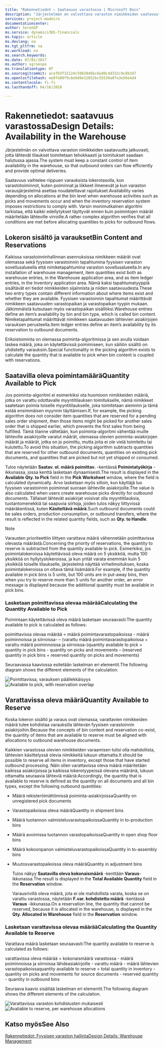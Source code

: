 ```yaml
---
title: "Rakennetiedot – Saatavuus varastossa | Microsoft Docs"
description: "Järjestelmän on valvottava varaston nimikkeiden saatavuutta jatkuvasti, jotta lähtevät tilaukset toimitetaan tehokkaasti ja toimitukset saadaan halutussa ajassa."
services: project-madeira
documentationcenter: 
author: SorenGP
ms.service: dynamics365-financials
ms.topic: article
ms.devlang: na
ms.tgt_pltfrm: na
ms.workload: na
ms.search.keywords: 
ms.date: 07/01/2017
ms.author: sgroespe
ms.translationtype: HT
ms.sourcegitcommit: acef03f32124c5983846bc6ed0c4d332c9c8b347
ms.openlocfilehash: ee8fe08f9c8e9d9e32052bc55539a0fa3e56e4d4
ms.contentlocale: fi-fi
ms.lasthandoff: 04/16/2018

---
```

# <a name="design-details-availability-in-the-warehouse"></a><span data-ttu-id="5736e-103">Rakennetiedot: saatavuus varastossa</span><span class="sxs-lookup"><span data-stu-id="5736e-103">Design Details: Availability in the Warehouse</span></span>
<span data-ttu-id="5736e-104">Järjestelmän on valvottava varaston nimikkeiden saatavuutta jatkuvasti, jotta lähtevät tilaukset toimitetaan tehokkaasti ja toimitukset saadaan halutussa ajassa.</span><span class="sxs-lookup"><span data-stu-id="5736e-104">The system must keep a constant control of item availability in the warehouse, so that outbound orders can flow efficiently and provide optimal deliveries.</span></span>  

 <span data-ttu-id="5736e-105">Saatavuus vaihtelee riippuen varauksista lokerotasolla, kun varastotoiminnot, kuten poiminnat ja liikkeet ilmenevät ja kun varaston varausjärjestelmä asettaa noudatettavat rajoitukset.</span><span class="sxs-lookup"><span data-stu-id="5736e-105">Availability varies depending on allocations at the bin level when warehouse activities such as picks and movements occur and when the inventory reservation system imposes restrictions to comply with.</span></span> <span data-ttu-id="5736e-106">Varsin monimutkainen algoritmi tarkistaa, että kaikki edellytykset täyttyvät ennen kuin poimintojen määrät määritetään lähteville virroille.</span><span class="sxs-lookup"><span data-stu-id="5736e-106">A rather complex algorithm verifies that all conditions are met before allocating quantities to picks for outbound flows.</span></span>  

## <a name="bin-content-and-reservations"></a><span data-ttu-id="5736e-107">Lokeron sisältö ja varaukset</span><span class="sxs-lookup"><span data-stu-id="5736e-107">Bin Content and Reservations</span></span>  
 <span data-ttu-id="5736e-108">Kaikissa varastoinninhallinnan asennuksissa nimikkeen määrät ovat olemassa sekä fyysisen varastoinnin tapahtumina fyysisen varaston sovellusalueella että nimiketapahtumina varaston sovellusalueella.</span><span class="sxs-lookup"><span data-stu-id="5736e-108">In any installation of warehouse management, item quantities exist both as warehouse entries, in the Warehouse application area, and as item ledger entries, in the Inventory application area.</span></span> <span data-ttu-id="5736e-109">Nämä kaksi tapahtumatyyppiä sisältävät eri tiedot nimikkeiden sijainnista ja niiden saatavuudesta.</span><span class="sxs-lookup"><span data-stu-id="5736e-109">These two entry types contain different information about where items exist and whether they are available.</span></span> <span data-ttu-id="5736e-110">Fyysisen varastoinnin tapahtumat määrittävät nimikkeen saatavuuden varastopaikan ja varastopaikan tyypin mukaan. Jälkimmäistä kutsutaan myös varastopaikan sisällöksi.</span><span class="sxs-lookup"><span data-stu-id="5736e-110">Warehouse entries define an item’s availability by bin and bin type, which is called bin content.</span></span> <span data-ttu-id="5736e-111">Nimiketapahtumat määrittävät nimikkeen saatavuuden lähtevien asiakirjojen varauksen perusteella.</span><span class="sxs-lookup"><span data-stu-id="5736e-111">Item ledger entries define an item’s availability by its reservation to outbound documents.</span></span>  

 <span data-ttu-id="5736e-112">Erikoistoiminta on olemassa poiminta-algoritmissa ja sen avulla voidaan laskea määrä, joka on käytettävissä poimimiseen, kun säiliön sisältö on yhdistetty varauksiin.</span><span class="sxs-lookup"><span data-stu-id="5736e-112">Special functionality in the picking algorithm exists to calculate the quantity that is available to pick when bin content is coupled with reservations.</span></span>  

## <a name="quantity-available-to-pick"></a><span data-ttu-id="5736e-113">Saatavilla oleva poimintamäärä</span><span class="sxs-lookup"><span data-stu-id="5736e-113">Quantity Available to Pick</span></span>  
 <span data-ttu-id="5736e-114">Jos poiminta-algoritmi ei esimerkiksi ota huomioon nimikkeiden määriä, jotka on varattu odottavalle myyntitilauksen toimitukselle, nämä nimikkeet saatetaan poimia toiselle myyntitilaukselle, joka toimitetaan aiemmin ja tämä estää ensimmäisen myynnin täyttämisen.</span><span class="sxs-lookup"><span data-stu-id="5736e-114">If, for example, the picking algorithm does not consider item quantities that are reserved for a pending sales order shipment, then those items might be picked for another sales order that is shipped earlier, which prevents the first sales from being fulfilled.</span></span> <span data-ttu-id="5736e-115">Tämä tilanne vältetään, kun poiminta-algoritmi vähentää muille lähteville asiakirjoille varatut määrät, olemassa olevien poiminta-asiakirjojen määrät ja määrät, jotka on jo poimittu, mutta joita ei ole vielä toimitettu tai kulutettu.</span><span class="sxs-lookup"><span data-stu-id="5736e-115">To avoid this situation, the picking algorithm subtracts quantities that are reserved for other outbound documents, quantities on existing pick documents, and quantities that are picked but not yet shipped or consumed.</span></span>  

 <span data-ttu-id="5736e-116">Tulos näytetään **Saatav. ol. määrä poimittav.** -kentässä **Poimintatyökirja** -ikkunassa, jossa kenttä lasketaan dynaamisesti.</span><span class="sxs-lookup"><span data-stu-id="5736e-116">The result is displayed in the **Available Qty. to Pick** field in the **Pick Worksheet** window, where the field is calculated dynamically.</span></span> <span data-ttu-id="5736e-117">Arvo lasketaan myös silloin, kun käyttäjä luo fyysisen varastoinnin poiminnat suoraan lähteville asiakirjoille.</span><span class="sxs-lookup"><span data-stu-id="5736e-117">The value is also calculated when users create warehouse picks directly for outbound documents.</span></span> <span data-ttu-id="5736e-118">Tällaiset lähtevät asiakirjat voisivat olla myyntitilauksia, tuotantomenekkiä tai saapuvia siirtoja, joiden tulos näkyy liittyvissä määräkentissä, kuten **Käsiteltävä määrä**.</span><span class="sxs-lookup"><span data-stu-id="5736e-118">Such outbound documents could be sales orders, production consumption, or outbound transfers, where the result is reflected in the related quantity fields, such as **Qty. to Handle**.</span></span>  

> [!NOTE]  
>  <span data-ttu-id="5736e-119">Varausten prioriteettiin liittyen varattava määrä vähennetään poimittavissa olevasta määrästä.</span><span class="sxs-lookup"><span data-stu-id="5736e-119">Concerning the priority of reservations, the quantity to reserve is subtracted from the quantity available to pick.</span></span> <span data-ttu-id="5736e-120">Esimerkiksi, jos poimintalokeroissa käytettävissä oleva määrä on 5 yksikköä, mutta 100 yksikköä on hyllytyslokeroissa, ja kun yrität varata enemmän kuin 5 yksikköä toiselle tilaukselle, järjestelmä näyttää virheilmoituksen, koska poimintalokeroissa on oltava tämä lisämäärä.</span><span class="sxs-lookup"><span data-stu-id="5736e-120">For example, if the quantity available in pick bins is 5 units, but 100 units are in put-away bins, then when you try to reserve more than 5 units for another order, an error message is displayed because the additional quantity must be available in pick bins.</span></span>  

### <a name="calculating-the-quantity-available-to-pick"></a><span data-ttu-id="5736e-121">Lasketaan poimittavissa olevaa määrää</span><span class="sxs-lookup"><span data-stu-id="5736e-121">Calculating the Quantity Available to Pick</span></span>  
 <span data-ttu-id="5736e-122">Poimintaan käytettävissä oleva määrä lasketaan seuraavasti:</span><span class="sxs-lookup"><span data-stu-id="5736e-122">The quantity available to pick is calculated as follows:</span></span>  

 <span data-ttu-id="5736e-123">poimittavissa olevaa määrää = määrä poimintavarastopaikoissa - määrä poiminnoissa ja siirroissa- – (varattu määrä poimintavarastopaikoissa + varattu määrä poiminnoissa ja siirroissa-)</span><span class="sxs-lookup"><span data-stu-id="5736e-123">quantity available to pick = quantity in pick bins - quantity on picks and movements – (reserved quantity in pick bins + reserved quantity on picks and movements)</span></span>  

 <span data-ttu-id="5736e-124">Seuraavassa kaaviossa esitetään laskelman eri elementit.</span><span class="sxs-lookup"><span data-stu-id="5736e-124">The following diagram shows the different elements of the calculation.</span></span>  

 <span data-ttu-id="5736e-125">![Poimittavissa, varauksen päällekkäisyys](media/design_details_warehouse_management_availability_2.png "design_details_warehouse_management_availability_2")</span><span class="sxs-lookup"><span data-stu-id="5736e-125">![Available to pick, with reservation overlap](media/design_details_warehouse_management_availability_2.png "design_details_warehouse_management_availability_2")</span></span>  

## <a name="quantity-available-to-reserve"></a><span data-ttu-id="5736e-126">Varattavissa oleva määrä</span><span class="sxs-lookup"><span data-stu-id="5736e-126">Quantity Available to Reserve</span></span>  
 <span data-ttu-id="5736e-127">Koska lokeron sisältö ja varaus ovat olemassa, varattavien nimikkeiden määrä tulee kohdistaa varauksilla lähtevän fyysisen varastoinnin asiakirjoihin.</span><span class="sxs-lookup"><span data-stu-id="5736e-127">Because the concepts of bin content and reservation co-exist, the quantity of items that are available to reserve must be aligned with allocations to outbound warehouse documents.</span></span>  

 <span data-ttu-id="5736e-128">Kaikkien varastossa olevien nimikkeiden varaamisen tulisi olla mahdollista, lähtevien käsittelyssä olevia nimikkeitä lukuun ottamatta.</span><span class="sxs-lookup"><span data-stu-id="5736e-128">It should be possible to reserve all items in inventory, except those that have started outbound processing.</span></span> <span data-ttu-id="5736e-129">Näin ollen varattavissa oleva määrä määritetään kaikissa asiakirjoissa ja kaikissa lokerotyypeissä olevana määränä, lukuun ottamatta seuraavia lähteviä määriä:</span><span class="sxs-lookup"><span data-stu-id="5736e-129">Accordingly, the quantity that is available to reserve is defined as the quantity on all documents and all bin types, except the following outbound quantities:</span></span>  

- <span data-ttu-id="5736e-130">Määrä rekisteröimättömissä poiminta-asiakirjoissa</span><span class="sxs-lookup"><span data-stu-id="5736e-130">Quantity on unregistered pick documents</span></span>  
- <span data-ttu-id="5736e-131">Varastopaikoissa oleva määrä</span><span class="sxs-lookup"><span data-stu-id="5736e-131">Quantity in shipment bins</span></span>  
- <span data-ttu-id="5736e-132">Määrä tuotannon valmisteluvarastopaikoissa</span><span class="sxs-lookup"><span data-stu-id="5736e-132">Quantity in to-production bins</span></span>  
- <span data-ttu-id="5736e-133">Määrä avoimissa tuotannon varastopaikoissa</span><span class="sxs-lookup"><span data-stu-id="5736e-133">Quantity in open shop floor bins</span></span>  
- <span data-ttu-id="5736e-134">Määrä kokoonpanon valmisteluvarastopaikoissa</span><span class="sxs-lookup"><span data-stu-id="5736e-134">Quantity in to-assembly bins</span></span>  
- <span data-ttu-id="5736e-135">Muutosvarastopaikoissa oleva määrä</span><span class="sxs-lookup"><span data-stu-id="5736e-135">Quantity in adjustment bins</span></span>  

  <span data-ttu-id="5736e-136">Tulos näkyy **Saatavilla oleva kokonaismäärä** -kenttään **Varaus**-ikkunassa.</span><span class="sxs-lookup"><span data-stu-id="5736e-136">The result is displayed in the **Total Available Quantity** field in the **Reservation** window.</span></span>  

  <span data-ttu-id="5736e-137">Varausrivillä oleva määrä, jota ei ole mahdollista varata, koska se on varattu varastossa, näytetään **F.var. kohdistettu määrä** -kentässä **Varaus** -ikkunassa.</span><span class="sxs-lookup"><span data-stu-id="5736e-137">On a reservation line, the quantity that cannot be reserved, because it is allocated in the warehouse, is displayed in the **Qty. Allocated in Warehouse** field in the **Reservation** window.</span></span>  

### <a name="calculating-the-quantity-available-to-reserve"></a><span data-ttu-id="5736e-138">Lasketaan varattavissa olevaa määrää</span><span class="sxs-lookup"><span data-stu-id="5736e-138">Calculating the Quantity Available to Reserve</span></span>  
 <span data-ttu-id="5736e-139">Varattava määrä lasketaan seuraavasti:</span><span class="sxs-lookup"><span data-stu-id="5736e-139">The quantity available to reserve is calculated as follows:</span></span>  

 <span data-ttu-id="5736e-140">varattavissa oleva määrää = kokonaismäärä varastossa - määrä poiminnoissa ja siirroissa lähdeasiakirjoille - varattu määrä - määrä lähtevien varastopaikoissa</span><span class="sxs-lookup"><span data-stu-id="5736e-140">quantity available to reserve = total quantity in inventory - quantity on picks and movements for source documents - reserved quantity - quantity in outbound bins</span></span>  

 <span data-ttu-id="5736e-141">Seuraava kaavio sisältää laskelman eri elementit.</span><span class="sxs-lookup"><span data-stu-id="5736e-141">The following diagram shows the different elements of the calculation.</span></span>  

 <span data-ttu-id="5736e-142">![Varattavissa varaston kohdistusten mukaisesti](media/design_details_warehouse_management_availability_3.png "design_details_warehouse_management_availability_3")</span><span class="sxs-lookup"><span data-stu-id="5736e-142">![Avaliable to reserve, per warehouse allocations](media/design_details_warehouse_management_availability_3.png "design_details_warehouse_management_availability_3")</span></span>  

## <a name="see-also"></a><span data-ttu-id="5736e-143">Katso myös</span><span class="sxs-lookup"><span data-stu-id="5736e-143">See Also</span></span>  
 [<span data-ttu-id="5736e-144">Rakennetiedot: Fyysisen varaston hallinta</span><span class="sxs-lookup"><span data-stu-id="5736e-144">Design Details: Warehouse Management</span></span>](design-details-warehouse-management.md)

